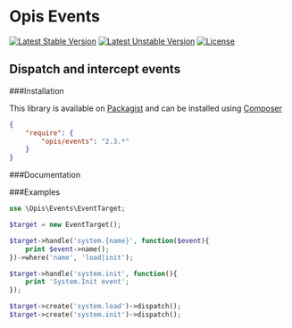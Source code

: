 Opis Events
===========
[![Latest Stable Version](https://poser.pugx.org/opis/events/version.png)](https://packagist.org/packages/opis/events)
[![Latest Unstable Version](https://poser.pugx.org/opis/events/v/unstable.png)](//packagist.org/packages/opis/events)
[![License](https://poser.pugx.org/opis/events/license.png)](https://packagist.org/packages/opis/events)

Dispatch and intercept events
-------------------------

###Installation

This library is available on [Packagist](https://packagist.org/packages/opis/events) and can be installed using [Composer](http://getcomposer.org)

```json
{
    "require": {
        "opis/events": "2.3.*"
    }
}
```

###Documentation

###Examples

```php
use \Opis\Events\EventTarget;

$target = new EventTarget();

$target->handle('system.{name}', function($event){
    print $event->name();
})->where('name', 'load|init');

$target->handle('system.init', function(){
    print 'System.Init event';
});

$target->create('system.load')->dispatch();
$target->create('system.init')->dispatch();

```